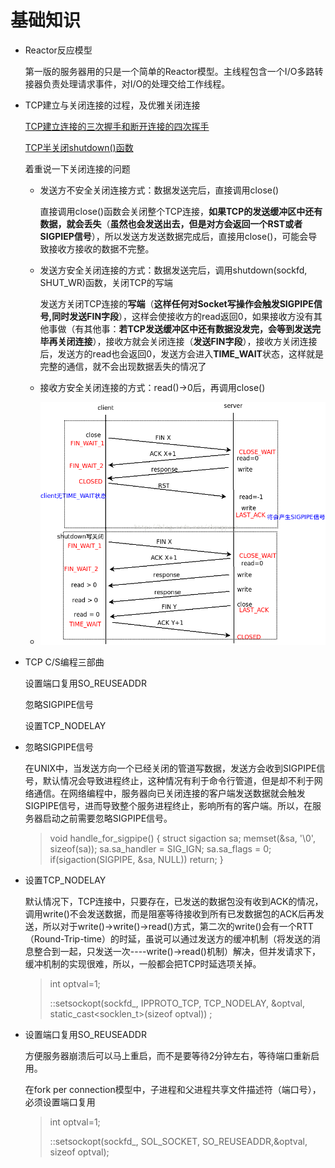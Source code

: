 # 基础知识

- Reactor反应模型

  第一版的服务器用的只是一个简单的Reactor模型。主线程包含一个I/O多路转接器负责处理请求事件，对I/O的处理交给工作线程。

- TCP建立与关闭连接的过程，及优雅关闭连接

  [TCP建立连接的三次握手和断开连接的四次挥手](https://www.cnblogs.com/LCCRNblog/p/5228648.html)

  [TCP半关闭shutdown()函数](https://blog.csdn.net/skyuppour/article/details/44459579)

  着重说一下关闭连接的问题

  - 发送方不安全关闭连接方式：数据发送完后，直接调用close()

    直接调用close()函数会关闭整个TCP连接，**如果TCP的发送缓冲区中还有数据，就会丢失**（**虽然也会发送出去，但是对方会返回一个RST或者SIGPIEP信号**），所以发送方发送数据完成后，直接用close()，可能会导致接收方接收的数据不完整。

  - 发送方安全关闭连接的方式：数据发送完后，调用shutdown(sockfd, SHUT_WR)函数，关闭TCP的写端

    发送方关闭TCP连接的**写端**（**这样任何对Socket写操作会触发SIGPIPE信号,同时发送FIN字段**），这样会使接收方的read返回0，如果接收方没有其他事做（有其他事：**若TCP发送缓冲区中还有数据没发完，会等到发送完毕再关闭连接**），接收方就会关闭连接（**发送FIN字段**），接收方关闭连接后，发送方的read也会返回0，发送方会进入**TIME_WAIT**状态，这样就是完整的通信，就不会出现数据丢失的情况了
  
  - 接收方安全关闭连接的方式：read()->0后，再调用close()
  
  - ![pic1](./datum/1.png)
  
- TCP C/S编程三部曲

  设置端口复用SO_REUSEADDR

  忽略SIGPIPE信号

  设置TCP_NODELAY

- 忽略SIGPIPE信号

  在UNIX中，当发送方向一个已经关闭的管道写数据，发送方会收到SIGPIPE信号，默认情况会导致进程终止，这种情况有利于命令行管道，但是却不利于网络通信。在网络编程中，服务器向已关闭连接的客户端发送数据就会触发SIGPIPE信号，进而导致整个服务进程终止，影响所有的客户端。所以，在服务器启动之前需要忽略SIGPIPE信号。

  > void handle_for_sigpipe()
  > {
  >     struct sigaction sa;
  >     memset(&sa, '\0', sizeof(sa));
  >     sa.sa_handler = SIG_IGN;
  >     sa.sa_flags = 0;
  >     if(sigaction(SIGPIPE, &sa, NULL))
  >         return;
  > }

- 设置TCP_NODELAY

  默认情况下，TCP连接中，只要存在，已发送的数据包没有收到ACK的情况，调用write()不会发送数据，而是阻塞等待接收到所有已发数据包的ACK后再发送，所以对于write()->write()->read()方式，第二次的write()会有一个RTT（Round-Trip-time）的时延，虽说可以通过发送方的缓冲机制（将发送的消息整合到一起，只发送一次----write()->read()机制）解决，但并发请求下，缓冲机制的实现很难，所以，一般都会把TCP时延选项关掉。

  > int optval=1;
  >
  > ::setsockopt(sockfd_, IPPROTO_TCP, TCP_NODELAY, &optval, static_cast<socklen_t>(sizeof optval)) ;

- 设置端口复用SO_REUSEADDR

  方便服务器崩溃后可以马上重启，而不是要等待2分钟左右，等待端口重新启用。

  在fork per connection模型中，子进程和父进程共享文件描述符（端口号），必须设置端口复用

  > int optval=1;
  >
  > ::setsockopt(sockfd_, SOL_SOCKET, SO_REUSEADDR,&optval, sizeof optval);

